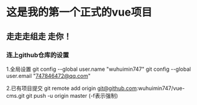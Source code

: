 # 这是我的第一个正式的vue项目
##  走走走组走  走你！

### 连上github仓库的设置
1.全局设置
git config --global user.name "wuhuimin747"
git config --global user.email "747846472@qq.com"

2.已有项目提交
git remote add origin git@github.com:wuhuimin747/vue-cms.git
git push -u origin master  (-f表示强制)